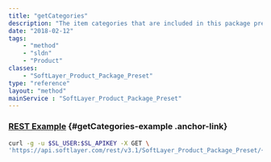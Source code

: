 ```yaml
---
title: "getCategories"
description: "The item categories that are included in this package preset configuration."
date: "2018-02-12"
tags:
    - "method"
    - "sldn"
    - "Product"
classes:
    - "SoftLayer_Product_Package_Preset"
type: "reference"
layout: "method"
mainService : "SoftLayer_Product_Package_Preset"
---
```


### [REST Example](#getCategories-example) <a href="/article/rest/"><i class="fas fa-question"></i></a> {#getCategories-example .anchor-link} 
```bash
curl -g -u $SL_USER:$SL_APIKEY -X GET \
'https://api.softlayer.com/rest/v3.1/SoftLayer_Product_Package_Preset/{SoftLayer_Product_Package_PresetID}/getCategories'
```
